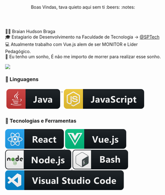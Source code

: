<p  align="center"> Boas Vindas, tava quieto aqui sem ti :beers: :notes: </p> 
 
</br>

</br>

:mage_man: Braian Hudson Braga
</br>
:mortar_board:  Estagiario de Desenvolvimento na Faculdade de Tecnologia -> [@SPTech](https://www.sptech.school/)
</br>
:computer: Atualmente trabalho com Vue.js alem de ser MONITOR e Líder Pedagógico.
</br>
:womans_hat: Eu tenho um sonho, É não me importo de morrer para realizar esse sonho.
</br>

<img widht="48%" height="194px" align="center" src="https://github-readme-stats.vercel.app/api?username=braianbraga&show_icons=true&theme=dracula"/>


### :floppy_disk: Linguagens
<a href="#">
    <img src="svg/dev/languages/java.svg" alt="java" style="vertical-align:top; margin:6px 4px">
</a> 

<a href="#">
    <img src="svg/dev/languages/js.svg" alt="js" style="vertical-align:top; margin:6px 4px">
</a>  

### :floppy_disk: Tecnologias e Ferramentas

<a  href="#">
    <img  src="svg/dev/frameworks/react.svg" alt="react" >
</a>  

<a a href="#">
    <img   src="svg/dev/frameworks/vue.svg" alt="vue" >
</a>  

<a  href="#">
    <img src="svg/dev/frameworks/nodejs.svg" alt="nodejs" >
</a>  

<a href="#">
    <img src="svg/dev/tools/bash.svg" alt="bash">
</a>

<a  href="#">
    <img src="svg/dev/tools/visualstudio_code.svg" alt="visualstudio_code" >
</a> 



